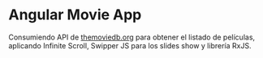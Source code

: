 # Angular Movie App

Consumiendo API de [themoviedb.org](https://www.themoviedb.org/documentation/api) para obtener el listado de películas, aplicando Infinite Scroll, Swipper JS para los slides show y librería RxJS.
